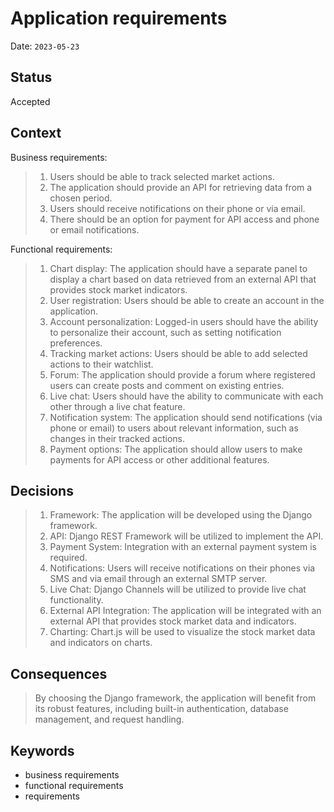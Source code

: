 # Application requirements
Date: `2023-05-23`
## Status
Accepted
## Context
Business requirements:

> 1. Users should be able to track selected market actions.
> 2. The application should provide an API for retrieving data from a chosen period.
> 3. Users should receive notifications on their phone or via email.
> 4. There should be an option for payment for API access and phone or email notifications.

Functional requirements:

> 1. Chart display: The application should have a separate panel to display a chart based on data retrieved from an external API that provides stock market indicators.
> 2. User registration: Users should be able to create an account in the application.
> 3. Account personalization: Logged-in users should have the ability to personalize their account, such as setting notification preferences.
> 4. Tracking market actions: Users should be able to add selected actions to their watchlist.
> 5. Forum: The application should provide a forum where registered users can create posts and comment on existing entries.
> 6. Live chat: Users should have the ability to communicate with each other through a live chat feature.
> 7. Notification system: The application should send notifications (via phone or email) to users about relevant information, such as changes in their tracked actions.
> 8. Payment options: The application should allow users to make payments for API access or other additional features.

## Decisions
> 1. Framework: The application will be developed using the Django framework.
> 2. API: Django REST Framework will be utilized to implement the API.
> 3. Payment System: Integration with an external payment system is required.
> 4. Notifications: Users will receive notifications on their phones via SMS and via email through an external SMTP server.
> 5. Live Chat: Django Channels will be utilized to provide live chat functionality.
> 6. External API Integration: The application will be integrated with an external API that provides stock market data and indicators.
> 7. Charting: Chart.js will be used to visualize the stock market data and indicators on charts.

## Consequences
> By choosing the Django framework, the application will benefit from its robust features, including built-in authentication,
> database management, and request handling. 

## Keywords
- business requirements
- functional requirements
- requirements